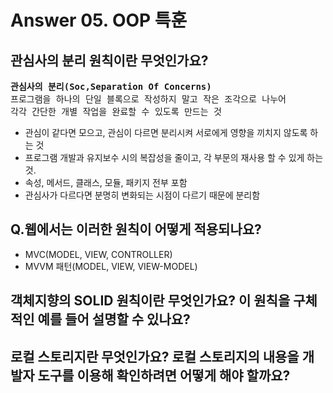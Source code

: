 # Answer 05. OOP 특훈

## 관심사의 분리 원칙이란 무엇인가요?
<pre>
<b>관심사의 분리(Soc,Separation Of Concerns)</b>
프로그램을 하나의 단일 블록으로 작성하지 말고 작은 조각으로 나누어
각각 간단한 개별 작업을 완료할 수 있도록 만드는 것
</pre>
- 관심이 같다면 모으고, 관심이 다르면 분리시켜 서로에게 영향을 끼치지 않도록 하는 것
- 프로그램 개발과 유지보수 시의 복잡성을 줄이고, 각 부문의 재사용 할 수 있게 하는것.
- 속성, 메서드, 클래스, 모듈, 패키지 전부 포함
- 관심사가 다르다면 분명히 변화되는 시점이 다르기 때문에 분리함

## Q.웹에서는 이러한 원칙이 어떻게 적용되나요?
* MVC(MODEL, VIEW, CONTROLLER)
* MVVM 패턴(MODEL, VIEW, VIEW-MODEL)

## 객체지향의 SOLID 원칙이란 무엇인가요? 이 원칙을 구체적인 예를 들어 설명할 수 있나요?


## 로컬 스토리지란 무엇인가요? 로컬 스토리지의 내용을 개발자 도구를 이용해 확인하려면 어떻게 해야 할까요?
